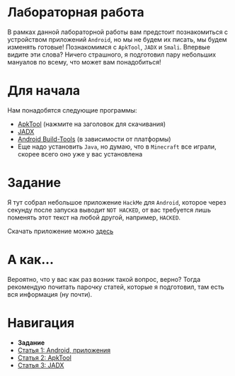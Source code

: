 # Лабораторная работа

В рамках данной лабораторной работы вам предстоит познакомиться с устройством приложений `Android`, но мы не будем их писать, мы будем изменять готовые! Познакомимся с `ApkTool`, `JADX` и `Smali`. Впервые видите эти слова? Ничего страшного, я подготовил пару небольших мануалов по всему, что может вам понадобиться!

# Для начала

Нам понадобятся следующие программы:
- [ApkTool](https://apktool.org/blog/) (нажмите на заголовок для скачивания)
- [JADX](https://github.com/skylot/jadx/releases/tag/v1.4.7)
- [Android Build-Tools](./assets/build-tools) (в зависимости от платформы)
- Еще надо установить `Java`, но думаю, что в `Minecraft` все играли, скорее всего оно уже у вас установлена

# Задание

Я тут собрал небольшое приложение `HackMe` для `Android`, которое через секунду после запуска выводит `NOT HACKED`, от вас требуется лишь поменять этот текст на любой другой, например, `HACKED`.

Скачать приложение можно [здесь](./assets/hackme.apk)

# А как...

Вероятно, что у вас как раз возник такой вопрос, верно? Тогда рекомендую почитать парочку статей, которые я подготовил, там есть вся информация (ну почти).

# Навигация

- **Задание**
- [Статья 1: Android, приложения](./articles/APPS.md)
- [Статья 2: ApkTool](./articles/APKTOOL.md)
- [Статья 3: JADX](./articles/JADX.md)